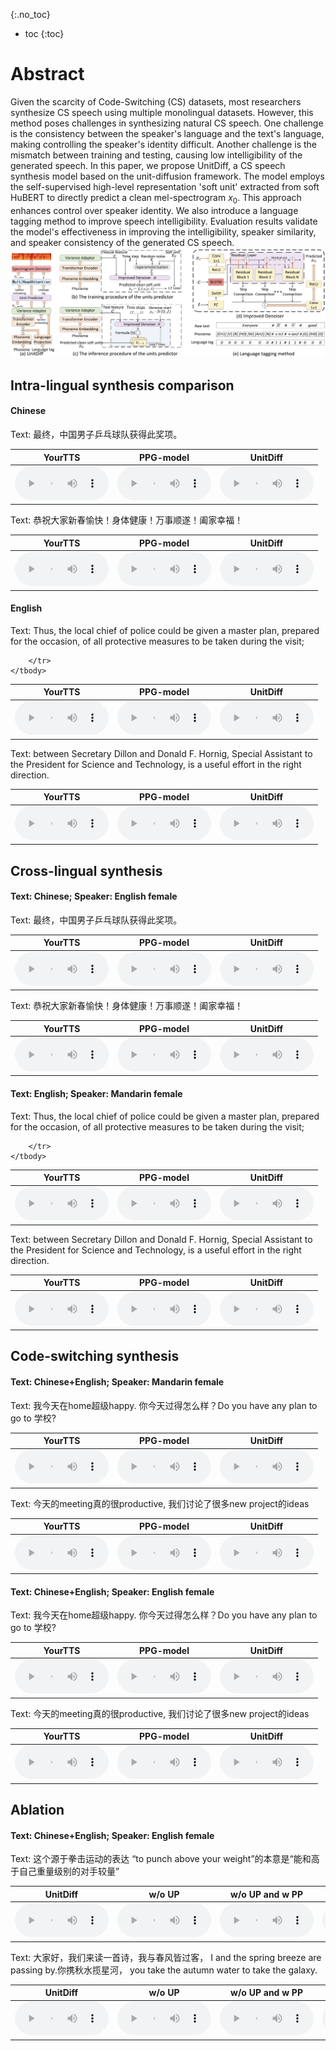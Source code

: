 


{:.no_toc}
* toc
{:toc}



# Abstract
Given the scarcity of Code-Switching (CS) datasets, most researchers synthesize CS speech using multiple monolingual datasets. However, this method poses challenges in synthesizing natural CS speech. One challenge is the consistency between the speaker's language and the text's language, making controlling the speaker's identity difficult. Another challenge is the mismatch between training and testing, causing low intelligibility of the generated speech. In this paper, we propose UnitDiff, a CS speech synthesis model based on the unit-diffusion framework. The model employs the self-supervised high-level representation 'soft unit' extracted from soft HuBERT to directly predict a clean mel-spectrogram $x_0$. This approach enhances control over speaker identity. We also introduce a language tagging method to improve speech intelligibility. Evaluation results validate the model's effectiveness in improving the intelligibility, speaker similarity, and speaker consistency of the generated CS speech.
<img src="images/1.png">


## Intra-lingual synthesis comparison
#### Chinese
<ruby>Text: 最终，中国男子乒乓球队获得此奖项。</ruby>
<table>
	<thead>
		<tr>
	<th style="text-align: center">YourTTS</th>
            <th style="text-align: center">PPG-model</th>
            <th style="text-align: center">UnitDiff</th>
		</tr>
	</thead>
	<tbody>
		<tr>
			<td style="text-align: center"><audio controls style="width: 150px;"><source src="zh/MOS/CN/IN/MOS_IN_CN_yourtts_text_02.wav" type="audio/wav"></audio></td>
            <td style="text-align: center"><audio controls style="width: 150px;"><source src="zh/MOS/CN/IN/MOS_IN_CN_ppg_model_02.wav" type="audio/wav"></audio></td>
            <td style="text-align: center"><audio controls style="width: 150px;"><source src="zh/MOS/CN/IN/MOS_IN_CN_unitdiff_02.wav" type="audio/wav"></audio></td>
		</tr>
	</tbody>
</table>

<ruby>Text: 恭祝大家新春愉快！身体健康！万事顺遂！阖家幸福！</ruby>
<table>
	<thead>
		<tr>
	<th style="text-align: center">YourTTS</th>
            <th style="text-align: center">PPG-model</th>
            <th style="text-align: center">UnitDiff</th>
		</tr>
	</thead>
	<tbody>
		<tr>
			<td style="text-align: center"><audio controls style="width: 150px;"><source src="zh/MOS/CN/IN/MOS_IN_CN_yourtts_text_03.wav" type="audio/wav"></audio></td>
            <td style="text-align: center"><audio controls style="width: 150px;"><source src="zh/MOS/CN/IN/MOS_IN_CN_ppg_model_03.wav" type="audio/wav"></audio></td>
            <td style="text-align: center"><audio controls style="width: 150px;"><source src="zh/MOS/CN/IN/MOS_IN_CN_unitdiff_03.wav" type="audio/wav"></audio></td>
		</tr>
	</tbody>
</table>


#### English
<ruby>Text: Thus, the local chief of police could be given a master plan, prepared for the occasion, of all protective measures to be taken during the visit;</ruby>
<table>
	<thead>
		<tr>
	<th style="text-align: center">YourTTS</th>
            <th style="text-align: center">PPG-model</th>
            <th style="text-align: center">UnitDiff</th>
		</tr>
	</thead>
	<tbody>
		<tr>
			<td style="text-align: center"><audio controls style="width: 150px;"><source src="zh/MOS/EN/IN/MOS_IN_EN_yourtts_text_01.wav" type="audio/wav"></audio></td>
            <td style="text-align: center"><audio controls style="width: 150px;"><source src="zh/MOS/EN/IN/MOS_IN_EN_ppg_model_01.wav" type="audio/wav"></audio></td>
            <td style="text-align: center"><audio controls style="width: 150px;"><source src="zh/MOS/EN/IN/MOS_IN_EN_unitdiff_01.wav" type="audio/wav"></audio></td>

		</tr>
	</tbody>
</table>

<ruby>Text: between Secretary Dillon and Donald F. Hornig, Special Assistant to the President for Science and Technology, is a useful effort in the right direction.</ruby>
<table>
	<thead>
		<tr>
	<th style="text-align: center">YourTTS</th>
            <th style="text-align: center">PPG-model</th>
            <th style="text-align: center">UnitDiff</th>
		</tr>
	</thead>
	<tbody>
		<tr>
			<td style="text-align: center"><audio controls style="width: 150px;"><source src="zh/MOS/EN/IN/MOS_IN_EN_yourtts_text_02.wav" type="audio/wav"></audio></td>
            <td style="text-align: center"><audio controls style="width: 150px;"><source src="zh/MOS/EN/IN/MOS_IN_EN_ppg_model_02.wav" type="audio/wav"></audio></td>
            <td style="text-align: center"><audio controls style="width: 150px;"><source src="zh/MOS/EN/IN/MOS_IN_EN_unitdiff_02.wav" type="audio/wav"></audio></td>
		</tr>
	</tbody>
</table>



## Cross-lingual synthesis
#### Text: Chinese; Speaker: English female
<ruby>Text: 最终，中国男子乒乓球队获得此奖项。</ruby>
<table>
	<thead>
		<tr>
	<th style="text-align: center">YourTTS</th>
            <th style="text-align: center">PPG-model</th>
            <th style="text-align: center">UnitDiff</th>
		</tr>
	</thead>
	<tbody>
		<tr>
			<td style="text-align: center"><audio controls style="width: 150px;"><source src="zh/MOS/EN/cross/MOS_Cross_EN_yourtts_text_02.wav" type="audio/wav"></audio></td>
            <td style="text-align: center"><audio controls style="width: 150px;"><source src="zh/MOS/EN/cross/MOS_Cross_EN_ppg_model_02.wav" type="audio/wav"></audio></td>
            <td style="text-align: center"><audio controls style="width: 150px;"><source src="zh/MOS/EN/cross/MOS_Cross_EN_unitdiff_02.wav" type="audio/wav"></audio></td>
		</tr>
	</tbody>
</table>

<ruby>Text: 恭祝大家新春愉快！身体健康！万事顺遂！阖家幸福！</ruby>
<table>
	<thead>
		<tr>
	<th style="text-align: center">YourTTS</th>
            <th style="text-align: center">PPG-model</th>
            <th style="text-align: center">UnitDiff</th>
		</tr>
	</thead>
	<tbody>
		<tr>
			<td style="text-align: center"><audio controls style="width: 150px;"><source src="zh/MOS/EN/cross/MOS_Cross_EN_yourtts_text_03.wav" type="audio/wav"></audio></td>
            <td style="text-align: center"><audio controls style="width: 150px;"><source src="zh/MOS/EN/cross/MOS_Cross_EN_ppg_model_03.wav" type="audio/wav"></audio></td>
            <td style="text-align: center"><audio controls style="width: 150px;"><source src="zh/MOS/EN/cross/MOS_Cross_EN_unitdiff_03.wav" type="audio/wav"></audio></td>
		</tr>
	</tbody>
</table>


#### Text: English; Speaker: Mandarin female
<ruby>Text: Thus, the local chief of police could be given a master plan, prepared for the occasion, of all protective measures to be taken during the visit;</ruby>
<table>
	<thead>
		<tr>
	<th style="text-align: center">YourTTS</th>
            <th style="text-align: center">PPG-model</th>
            <th style="text-align: center">UnitDiff</th>
		</tr>
	</thead>
	<tbody>
		<tr>
			<td style="text-align: center"><audio controls style="width: 150px;"><source src="zh/MOS/CN/cross/MOS_Cross_CN_yourtts_text_01.wav" type="audio/wav"></audio></td>
            <td style="text-align: center"><audio controls style="width: 150px;"><source src="zh/MOS/CN/cross/MOS_Cross_CN_ppg_model_01.wav" type="audio/wav"></audio></td>
            <td style="text-align: center"><audio controls style="width: 150px;"><source src="zh/MOS/CN/cross/MOS_Cross_CN_unitdiff_01.wav" type="audio/wav"></audio></td>

		</tr>
	</tbody>
</table>

<ruby>Text: between Secretary Dillon and Donald F. Hornig, Special Assistant to the President for Science and Technology, is a useful effort in the right direction.</ruby>
<table>
	<thead>
		<tr>
	<th style="text-align: center">YourTTS</th>
            <th style="text-align: center">PPG-model</th>
            <th style="text-align: center">UnitDiff</th>
		</tr>
	</thead>
	<tbody>
		<tr>
			<td style="text-align: center"><audio controls style="width: 150px;"><source src="zh/MOS/CN/cross/MOS_Cross_CN_yourtts_text_02.wav" type="audio/wav"></audio></td>
            <td style="text-align: center"><audio controls style="width: 150px;"><source src="zh/MOS/CN/cross/MOS_Cross_CN_ppg_model_02.wav" type="audio/wav"></audio></td>
            <td style="text-align: center"><audio controls style="width: 150px;"><source src="zh/MOS/CN/cross/MOS_Cross_CN_unitdiff_02.wav" type="audio/wav"></audio></td>
		</tr>
	</tbody>
</table>


## Code-switching synthesis
#### Text: Chinese+English; Speaker: Mandarin female
<ruby>Text: 我今天在home超级happy. 你今天过得怎么样？Do you have any plan to go to 学校?</ruby>
<table>
	<thead>
		<tr>
                                               <th style="text-align: center">YourTTS</th>
            <th style="text-align: center">PPG-model</th>
            <th style="text-align: center">UnitDiff</th>
		</tr>
	</thead>
	<tbody>
		<tr>
			<td style="text-align: center"><audio controls style="width: 150px;"><source src="zh/MOS/CN/CS/MOS_CS_CN_yourtts_text_01.wav" type="audio/wav"></audio></td>
            <td style="text-align: center"><audio controls style="width: 150px;"><source src="zh/MOS/CN/CS/MOS_CS_CN_ppg_model_01.wav" type="audio/wav"></audio></td>
           <td style="text-align: center"><audio controls style="width: 150px;"><source src="zh/MOS/CN/CS/MOS_CS_CN_unitdiff_01.wav" type="audio/wav"></audio></td>
		</tr>
	</tbody>
</table>

<ruby>Text: 今天的meeting真的很productive, 我们讨论了很多new project的ideas</ruby>
<table>
	<thead>
		<tr>
                                               <th style="text-align: center">YourTTS</th>
            <th style="text-align: center">PPG-model</th>
            <th style="text-align: center">UnitDiff</th>
		</tr>
	</thead>
	<tbody>
		<tr>
			<td style="text-align: center"><audio controls style="width: 150px;"><source src="zh/MOS/CN/CS/MOS_CS_CN_yourtts_text_03.wav" type="audio/wav"></audio></td>
            <td style="text-align: center"><audio controls style="width: 150px;"><source src="zh/MOS/CN/CS/MOS_CS_CN_ppg_model_03.wav" type="audio/wav"></audio></td>
           <td style="text-align: center"><audio controls style="width: 150px;"><source src="zh/MOS/CN/CS/MOS_CS_CN_unitdiff_03.wav" type="audio/wav"></audio></td>
		</tr>
	</tbody>
</table>


#### Text: Chinese+English; Speaker: English female
<ruby>Text: 我今天在home超级happy. 你今天过得怎么样？Do you have any plan to go to 学校?</ruby>
<table>
	<thead>
		<tr>
                                               <th style="text-align: center">YourTTS</th>
            <th style="text-align: center">PPG-model</th>
            <th style="text-align: center">UnitDiff</th>
		</tr>
	</thead>
	<tbody>
		<tr>
			<td style="text-align: center"><audio controls style="width: 150px;"><source src="zh/MOS/EN/CS/MOS_CS_EN_yourtts_text_01.wav" type="audio/wav"></audio></td>
            <td style="text-align: center"><audio controls style="width: 150px;"><source src="zh/MOS/EN/CS/MOS_CS_EN_ppg_model_01.wav" type="audio/wav"></audio></td>
           <td style="text-align: center"><audio controls style="width: 150px;"><source src="zh/MOS/EN/CS/MOS_CS_EN_unitdiff_01.wav" type="audio/wav"></audio></td>
		</tr>
	</tbody>
</table>

<ruby>Text: 今天的meeting真的很productive, 我们讨论了很多new project的ideas</ruby>
<table>
	<thead>
		<tr>
                                               <th style="text-align: center">YourTTS</th>
            <th style="text-align: center">PPG-model</th>
            <th style="text-align: center">UnitDiff</th>
		</tr>
	</thead>
	<tbody>
		<tr>
			<td style="text-align: center"><audio controls style="width: 150px;"><source src="zh/MOS/EN/CS/MOS_CS_EN_yourtts_text_03.wav" type="audio/wav"></audio></td>
            <td style="text-align: center"><audio controls style="width: 150px;"><source src="zh/MOS/EN/CS/MOS_CS_EN_ppg_model_03.wav" type="audio/wav"></audio></td>
           <td style="text-align: center"><audio controls style="width: 150px;"><source src="zh/MOS/EN/CS/MOS_CS_EN_unitdiff_03.wav" type="audio/wav"></audio></td>
		</tr>
	</tbody>
</table>




## Ablation
#### Text: Chinese+English; Speaker: English female
<ruby>Text: 这个源于拳击运动的表达 “to punch above your weight”的本意是“能和高于自己重量级别的对手较量”</ruby>
<table>
	<thead>
		<tr>
                                                <th style="text-align: center">UnitDiff</th>
						<th style="text-align: center">w/o UP</th>
						<th style="text-align: center">w/o UP and w PP</th>
						<th style="text-align: center">w/o LT</th>
                                                   <th style="text-align: center">w/o DBP and w TBP</th>
                                                <th style="text-align: center">w/o LT and UP</th>
                                                 <th style="text-align: center">YourTTS</th>
		</tr>
	</thead>
	<tbody>
		<tr>
            <td style="text-align: center"><audio controls style="width: 150px;"><source src="zh/xiao/xiaorong_unitdiff_01.wav" type="audio/wav"></audio></td>
            <td style="text-align: center"><audio controls style="width: 150px;"><source src="zh/xiao/xiaorong_unitdiff_no_UP_01.wav" type="audio/wav"></audio></td>
            <td style="text-align: center"><audio controls style="width: 150px;"><source src="zh/xiao/xiaorong_unitdiff_no_UP_w_PP_01.wav" type="audio/wav"></audio></td>
	     <td style="text-align: center"><audio controls style="width: 150px;"><source src="zh/xiao/xiaorong_unitdiff_no_LT_01.wav" type="audio/wav"></audio></td>
	    <td style="text-align: center"><audio controls style="width: 150px;"><source src="zh/xiao/xiaorong_unitdiff_TBP_01.wav" type="audio/wav"></audio></td>
            <td style="text-align: center"><audio controls style="width: 150px;"><source src="zh/xiao/xiaorong_unitdiff_no_LT_UP_01.wav" type="audio/wav"></audio></td>
            <td style="text-align: center"><audio controls style="width: 150px;"><source src="zh/xiao/xiaorong_yourtts_01.wav" type="audio/wav"></audio></td>
		</tr>
	</tbody>
</table>

<ruby>Text: 大家好，我们来读一首诗，我与春风皆过客， I and the spring breeze are passing by.你携秋水揽星河， you take the autumn water to take the galaxy.</ruby>
<table>
	<thead>
		<tr>
                                                <th style="text-align: center">UnitDiff</th>
						<th style="text-align: center">w/o UP</th>
						<th style="text-align: center">w/o UP and w PP</th>
						<th style="text-align: center">w/o LT</th>
						    <th style="text-align: center">w/o DBP and w TBP</th>
                                                <th style="text-align: center">w/o LT and UP</th>
                                                 <th style="text-align: center">YourTTS</th>
		</tr>
	</thead>
	<tbody>
		<tr>
            <td style="text-align: center"><audio controls style="width: 150px;"><source src="zh/xiao/xiaorong_unitdiff_02.wav" type="audio/wav"></audio></td>
            <td style="text-align: center"><audio controls style="width: 150px;"><source src="zh/xiao/xiaorong_unitdiff_no_UP_02.wav" type="audio/wav"></audio></td>
            <td style="text-align: center"><audio controls style="width: 150px;"><source src="zh/xiao/xiaorong_unitdiff_no_UP_w_PP_02.wav" type="audio/wav"></audio></td>
           <td style="text-align: center"><audio controls style="width: 150px;"><source src="zh/xiao/xiaorong_unitdiff_no_LT_02.wav" type="audio/wav"></audio></td>
                          <td style="text-align: center"><audio controls style="width: 150px;"><source src="zh/xiao/xiaorong_unitdiff_TBP_02.wav" type="audio/wav"></audio></td>
            <td style="text-align: center"><audio controls style="width: 150px;"><source src="zh/xiao/xiaorong_unitdiff_no_LT_UP_02.wav" type="audio/wav"></audio></td>
            <td style="text-align: center"><audio controls style="width: 150px;"><source src="zh/xiao/xiaorong_yourtts_02.wav" type="audio/wav"></audio></td>
		</tr>
	</tbody>
</table>


